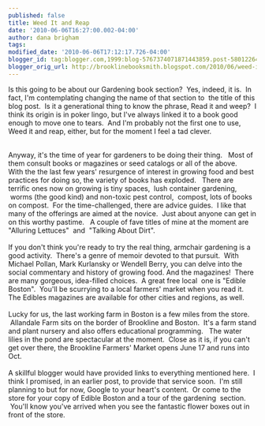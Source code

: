 ```yaml
---
published: false
title: Weed It and Reap
date: '2010-06-06T16:27:00.002-04:00'
author: dana brigham
tags: 
modified_date: '2010-06-06T17:12:17.726-04:00'
blogger_id: tag:blogger.com,1999:blog-5767374071871443859.post-5801226465966383756
blogger_orig_url: http://brooklinebooksmith.blogspot.com/2010/06/weed-it-and-reap.html
---
```


Is this going to be about our Gardening book section?  Yes, indeed, it is.  In fact, I'm contemplating changing the name of that section to  the title of this blog post.  Is it a generational thing to know the phrase, Read it and weep?  I think its origin is in poker lingo, but I've always linked it to a book good enough to move one to tears.  And I'm probably not the first one to use, Weed it and reap, either, but for the moment I feel a tad clever.   <div><br /></div><div>Anyway, it's the time of year for gardeners to be doing their thing.   Most of them consult books or magazines or seed catalogs or all of the above.   With the the last few years' resurgence of interest in growing food and best practices for doing so, the variety of books has exploded.   There are terrific ones now on growing is tiny spaces,  lush container gardening,  worms (the good kind) and non-toxic pest control,  compost, lots of books on compost.  For the time-challenged, there are advice guides.  I like that many of the offerings are aimed at the novice.  Just about anyone can get in on this worthy pastime.   A couple of fave titles of mine at the moment are "Alluring Lettuces"  and  "Talking About Dirt".</div><div><br /></div><div>If you don't think you're ready to try the real thing, armchair gardening is a good activity.  There's a genre of memoir devoted to that pursuit.  With Michael Pollan, Mark Kurlansky or Wendell Berry, you can delve into the social commentary and history of growing food. And the magazines!  There are many gorgeous, idea-filled choices.  A great free local  one is "Edible Boston".  You'll be scurrying to a local farmers' market when you read it.   The Edibles magazines are available for other cities and regions, as well.  </div><div><br /></div><div>Lucky for us, the last working farm in Boston is a few miles from the store.  Allandale Farm sits on the border of Brookline and Boston.  It's a farm stand and plant nursery and also offers educational programming.   The water lilies in the pond are spectacular at the moment.  Close as it is, if you can't get over there, the Brookline Farmers' Market opens June 17 and runs into Oct.   </div><div><br /></div><div>A skillful blogger would have provided links to everything mentioned here.  I think I promised, in an earlier post, to provide that service soon.  I'm still planning to but for now, Google to your heart's content.  Or come to the store for your copy of Edible Boston and a tour of the gardening  section.  You'll know you've arrived when you see the fantastic flower boxes out in front of the store.</div><div><br /></div><div><br /></div><div><br /></div><div><br /></div>